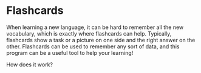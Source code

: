 # Flashcards

When learning a new language, it can be hard to remember all the new vocabulary, which is exactly where flashcards can help. 
Typically, flashcards show a task or a picture on one side and the right answer on the other. 
Flashcards can be used to remember any sort of data, and this program can be a useful tool to help your learning!

How does it work?
